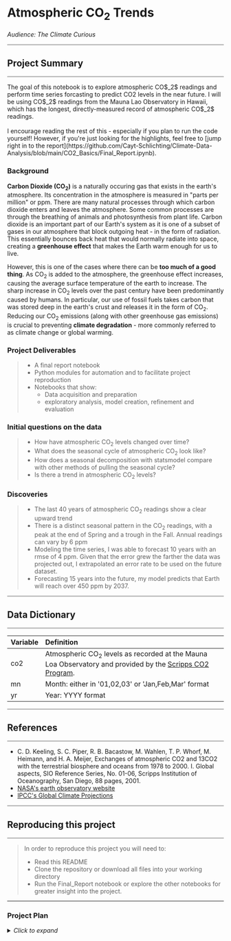 # Atmospheric CO<sub>2</sub> Trends
*Audience: The Climate Curious*


<hr style="background-color:silver;height:3px;" />

## Project Summary
<hr style="background-color:silver;height:3px;" />
The goal of this notebook is to explore atmospheric CO$_2$ readings and perform time series forcasting to predict CO2 levels in the near future. I will be using CO$_2$ readings from the Mauna Lao Observatory in Hawaii, which has the longest, directly-measured record of atmospheric CO$_2$ readings.
<br><br>
I encourage reading the rest of this - especially if you plan to run the code yourself!  However, if you're just looking for the highlights, feel free to [jump right in to the report](https://github.com/Cayt-Schlichting/Climate-Data-Analysis/blob/main/CO2_Basics/Final_Report.ipynb).


### Background

**Carbon Dioxide (CO$_2$)** is a naturally occuring gas that exists in the earth's atmosphere.  Its concentration in the atmosphere is measured in "parts per million" or ppm.  There are many natural processes through which carbon dioxide enters and leaves the atmosphere.  Some common processes are through the breathing of animals and photosynthesis from plant life.  Carbon dioxide is an important part of our Earth's system as it is one of a subset of gases in our atmosphere that block outgoing heat - in the form of radiation.  This essentially bounces back heat that would normally radiate into space, creating a **greenhouse effect** that makes the Earth warm enough for us to live.

However, this is one of the cases where there can be **too much of a good thing**. As CO$_2$ is added to the atmosphere, the greenhouse effect increases, causing the average surface temperature of the earth to increase.  The sharp increase in CO$_2$ levels over the past century have been predominantly caused by humans.  In particular, our use of fossil fuels takes carbon that was stored deep in the earth's crust and releases it in the form of CO$_2$.   Reducing our CO$_2$ emissions (along with other greenhouse gas emissions) is crucial to preventing **climate degradation** - more commonly referred to as climate change or global warming.  


### Project Deliverables
> - A final report notebook
> - Python modules for automation and to facilitate project reproduction
> - Notebooks that show:
>   - Data acquisition and preparation 
>   - exploratory analysis, model creation, refinement and evaluation

### Initial questions on the data

>  - How have atmospheric CO$_2$ levels changed over time?
>  - What does the seasonal cycle of atmospheric CO$_2$ look like?
>  - How does a seasonal decomposition with statsmodel compare with other methods of pulling the seasonal cycle?
>  - Is there a trend in atmospheric CO$_2$ levels?

### Discoveries
> - The last 40 years of atmospheric CO$_2$ readings show a clear upward trend
> - There is a distinct seasonal pattern in the CO$_2$ readings, with a peak at the end of Spring and a trough in the Fall.  Annual readings can vary by 6 ppm
> - Modeling the time series, I was able to forecast 10 years with an rmse of 4 ppm.  Given that the error grew the farther the data was projected out, I extrapolated an error rate to be used on the future dataset.
> - Forecasting 15 years into the future, my model predicts that Earth will reach over 450 ppm by 2037.

<hr style="background-color:silver;height:3px;" />

## Data Dictionary
<hr style="background-color:silver;height:3px;" />

|Variable|Definition|
|:-------|:----------|
| co2 | Atmospheric CO$_2$ levels as recorded at the Mauna Loa Observatory and provided by the [Scripps CO2 Program](https://scrippsco2.ucsd.edu/data/atmospheric_co2/mlo.html).|
|mn|Month: either in '01,02,03' or 'Jan,Feb,Mar' format|
|yr|Year: YYYY format|

<hr style="background-color:silver;height:3px;" />

## References
<hr style="background-color:silver;height:3px;" />

- C. D. Keeling, S. C. Piper, R. B. Bacastow, M. Wahlen, T. P. Whorf, M. Heimann, and H. A. Meijer, Exchanges of atmospheric CO2 and 13CO2 with the terrestrial biosphere and oceans from 1978 to 2000. I. Global aspects, SIO Reference Series, No. 01-06, Scripps Institution of Oceanography, San Diego, 88 pages, 2001.
- [NASA's earth observatory website](https://earthobservatory.nasa.gov/world-of-change/global-temperatures)
- [IPCC's Global Climate Projections](https://www.ipcc.ch/site/assets/uploads/2018/02/ar4-wg1-chapter10-1.pdf)

<hr style="background-color:silver;height:3px;" />

## Reproducing this project
<hr style="background-color:silver;height:3px;" />

> In order to reproduce this project you will need to:
> - Read this README
> - Clone the repository or download all files into your working directory
> - Run the Final_Report notebook or explore the other notebooks for greater insight into the project.


---

### Project Plan 

<details>
  <summary><i>Click to expand</i></summary>
  <ul>
    <li><b>Acquire</b> data from the Scripps CO<sub>_2</sub> Program.</li>
    <li>Clean and <b>prepare</b>data for the exploration. </li>
    <li>Create utils.py to store functions I created to automate the cleaning and preparation process.</li>
    <li>Split train and test subsets for exploration and modeling.</li>
    <li><b>Explore</b> the data through visualizations; Document findings and takeaways.</li>
    <li>Perform <b>modeling</b>:
    <ul>
        <li>Identify model evaluation criteria</li>
        <li>Create at least three different models.</li>
        <li>Evaluate models on test subset.</li>
        <li>Forecast future values for atmospheric CO<sub>2</sub></li>
    </ul>
    </li>
    <li>Create <b>Final Report</b> notebook with a curtailed version of the above steps.</li>
    <li>Create and review README. </li>
    
  </ul>
</details